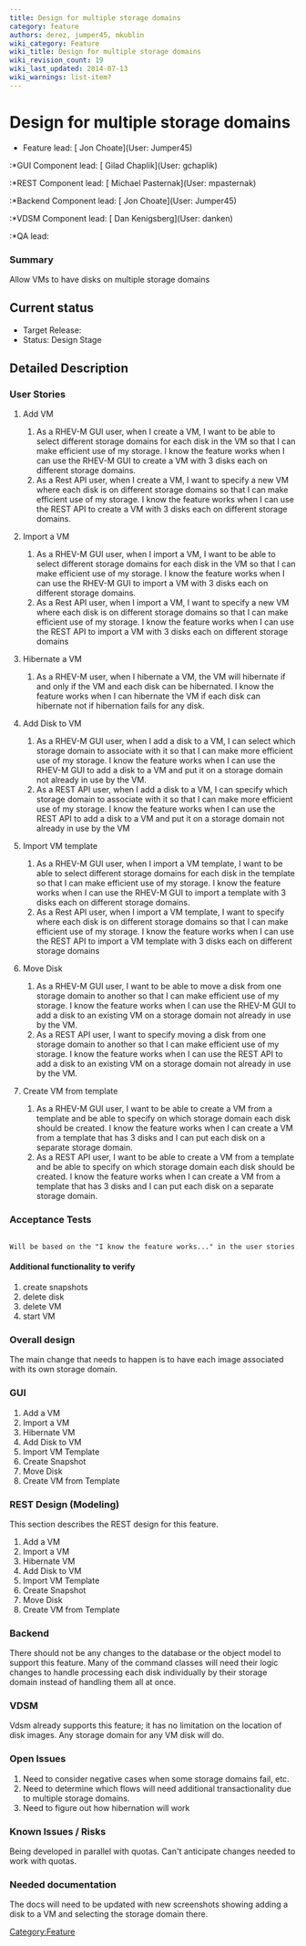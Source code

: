```yaml
---
title: Design for multiple storage domains
category: feature
authors: derez, jumper45, mkublin
wiki_category: Feature
wiki_title: Design for multiple storage domains
wiki_revision_count: 19
wiki_last_updated: 2014-07-13
wiki_warnings: list-item?
---
```


# Design for multiple storage domains

*   Feature lead: [ Jon Choate](User: Jumper45)

:\*GUI Component lead: [ Gilad Chaplik](User: gchaplik)

:\*REST Component lead: [ Michael Pasternak](User: mpasternak)

:\*Backend Component lead: [ Jon Choate](User: Jumper45)

:\*VDSM Component lead: [ Dan Kenigsberg](User: danken)

:\*QA lead:

### Summary

Allow VMs to have disks on multiple storage domains

## Current status

*   Target Release:
*   Status: Design Stage

## Detailed Description

### User Stories

1.  Add VM
    1.  As a RHEV-M GUI user, when I create a VM, I want to be able to select different storage domains for each disk in the VM so that I can make efficient use of my storage. I know the feature works when I can use the RHEV-M GUI to create a VM with 3 disks each on different storage domains.
    2.  As a Rest API user, when I create a VM, I want to specify a new VM where each disk is on different storage domains so that I can make efficient use of my storage. I know the feature works when I can use the REST API to create a VM with 3 disks each on different storage domains.

2.  Import a VM
    1.  As a RHEV-M GUI user, when I import a VM, I want to be able to select different storage domains for each disk in the VM so that I can make efficient use of my storage. I know the feature works when I can use the RHEV-M GUI to import a VM with 3 disks each on different storage domains.
    2.  As a Rest API user, when I import a VM, I want to specify a new VM where each disk is on different storage domains so that I can make efficient use of my storage. I know the feature works when I can use the REST API to import a VM with 3 disks each on different storage domains

3.  Hibernate a VM
    1.  As a RHEV-M user, when I hibernate a VM, the VM will hibernate if and only if the VM and each disk can be hibernated. I know the feature works when I can hibernate the VM if each disk can hibernate not if hibernation fails for any disk.

4.  Add Disk to VM
    1.  As a RHEV-M GUI user, when I add a disk to a VM, I can select which storage domain to associate with it so that I can make more efficient use of my storage. I know the feature works when I can use the RHEV-M GUI to add a disk to a VM and put it on a storage domain not already in use by the VM.
    2.  As a REST API user, when I add a disk to a VM, I can specify which storage domain to associate with it so that I can make more efficient use of my storage. I know the feature works when I can use the REST API to add a disk to a VM and put it on a storage domain not already in use by the VM

5.  Import VM template
    1.  As a RHEV-M GUI user, when I import a VM template, I want to be able to select different storage domains for each disk in the template so that I can make efficient use of my storage. I know the feature works when I can use the RHEV-M GUI to import a template with 3 disks each on different storage domains.
    2.  As a Rest API user, when I import a VM template, I want to specify where each disk is on different storage domains so that I can make efficient use of my storage. I know the feature works when I can use the REST API to import a VM template with 3 disks each on different storage domains

6.  Move Disk
    1.  As a RHEV-M GUI user, I want to be able to move a disk from one storage domain to another so that I can make efficient use of my storage. I know the feature works when I can use the RHEV-M GUI to add a disk to an existing VM on a storage domain not already in use by the VM.
    2.  As a REST API user, I want to specify moving a disk from one storage domain to another so that I can make efficient use of my storage. I know the feature works when I can use the REST API to add a disk to an existing VM on a storage domain not already in use by the VM.

7.  Create VM from template
    1.  As a RHEV-M GUI user, I want to be able to create a VM from a template and be able to specify on which storage domain each disk should be created. I know the feature works when I can create a VM from a template that has 3 disks and I can put each disk on a separate storage domain.
    2.  As a REST API user, I want to be able to create a VM from a template and be able to specify on which storage domain each disk should be created. I know the feature works when I can create a VM from a template that has 3 disks and I can put each disk on a separate storage domain.

### Acceptance Tests

      Will be based on the "I know the feature works..." in the user stories.

#### Additional functionality to verify

1.  create snapshots
2.  delete disk
3.  delete VM
4.  start VM

### Overall design

The main change that needs to happen is to have each image associated with its own storage domain.

### GUI

1.  Add a VM
2.  Import a VM
3.  Hibernate VM
4.  Add Disk to VM
5.  Import VM Template
6.  Create Snapshot
7.  Move Disk
8.  Create VM from Template

### REST Design (Modeling)

This section describes the REST design for this feature.

1.  Add a VM
2.  Import a VM
3.  Hibernate VM
4.  Add Disk to VM
5.  Import VM Template
6.  Create Snapshot
7.  Move Disk
8.  Create VM from Template

### Backend

There should not be any changes to the database or the object model to support this feature. Many of the command classes will need their logic changes to handle processing each disk individually by their storage domain instead of handling them all at once.

### VDSM

Vdsm already supports this feature; it has no limitation on the location of disk images. Any storage domain for any VM disk will do.

### Open Issues

1.  Need to consider negative cases when some storage domains fail, etc.
2.  Need to determine which flows will need additional transactionality due to multiple storage domains.
3.  Need to figure out how hibernation will work

### Known Issues / Risks

Being developed in parallel with quotas. Can't anticipate changes needed to work with quotas.

### Needed documentation

The docs will need to be updated with new screenshots showing adding a disk to a VM and selecting the storage domain there.

<Category:Feature>
